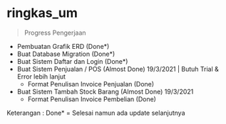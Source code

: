 # ringkas_um

> Progress Pengerjaan

-   Pembuatan Grafik ERD (Done\*)
-   Buat Database Migration (Done\*)
-   Buat Sistem Daftar dan Login (Done\*)
-   Buat Sistem Penjualan / POS (Almost Done) 19/3/2021 | Butuh Trial & Error lebih lanjut
    -   Format Penulisan Invoice Penjualan (Done)
-   Buat Sistem Tambah Stock Barang (Almost Done) 19/3/2021
    -   Format Penulisan Invoice Pembelian (Done)

Keterangan :
Done\* = Selesai namun ada update selanjutnya
